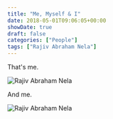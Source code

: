 ```yaml
---
title: "Me, Myself & I"
date: 2018-05-01T09:06:05+00:00
showDate: true
draft: false
categories: ["People"]
tags: ["Rajiv Abraham Nela"]
---
```


That's me.

![Rajiv Abraham Nela](/images/Abraham.jpg)

And me.

![Rajiv Abraham Nela](/images/IMG_0583.JPG)